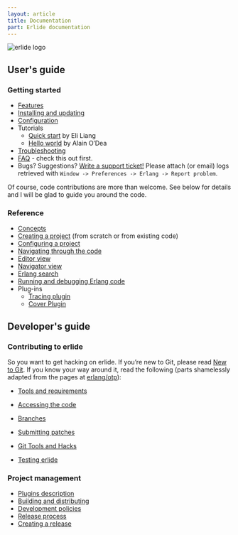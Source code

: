 ```yaml
---
layout: article
title: Documentation
part: Erlide documentation
---
```


<img src="https://raw.githubusercontent.com/erlide/erlide/master/org.erlide.branding/images/erl-zen-badge-160.png" alt="erlide logo" class="pull-right no-eclipse">

## User's guide

### Getting started

* [Features](110_Features.html)
* [Installing and updating](120_Installing-and-updating.html)
* [Configuration](130_Configuration.html)
* Tutorials
  - [Quick start](140_Tutorial-Quick-Start.html) by Eli Liang
  - [Hello world](150_Tutorial-Hello-World.html) by Alain O’Dea
* [Troubleshooting](160_Troubleshooting.html)
* [FAQ](170_FAQ.html) - check this out first.
* Bugs? Suggestions? [Write a support ticket!](http://github.com/erlide/erlide/issues)
  Please attach (or email) logs retrieved with
  `Window -> Preferences -> Erlang -> Report problem`.

Of course, code contributions are more than welcome. See below for details and I will be
glad to guide you around the code.

### Reference

* [Concepts](210_Concepts.html)
* [Creating a project](220_Creating-a-project.html) (from scratch or from existing code)
* [Configuring a project](230_Configuring-a-project.html)
* [Navigating through the code](240_Navigating-through-the-code.html)
* [Editor view](250_Editor.html)
* [Navigator view](260_Navigator-view.html)
* [Erlang search](270_Erlang-search.html)
* [Running and debugging Erlang code](280_Running-and-debugging-Erlang-code.html)
* Plug-ins
  - [Tracing plugin](tracing/510_Tracing-plugin.html)
  - [Cover Plugin](cover/410_Cover-Plugin.html)

## <a name="dev-guide"></a>Developer's guide

### Contributing to erlide

So you want to get hacking on erlide. If you’re new to Git, please read [New to Git](New-to-Git.html). If you know your way around it, read the following
(parts shamelessly adapted from the pages at
[erlang/otp](https://github.com/erlang/otp/wiki)):

- [Tools and requirements](developer/310_Tools-and-requirements.html)
- [Accessing the code](developer/320_Accessing-the-code.html)

- [Branches](developer/330_Branches.html)
- [Submitting patches](developer/340_Submitting-patches.html)
- [Git Tools and Hacks](developer/350_Git-Tools-and-Hacks.html)
- [Testing erlide](developer/360_Testing-erlide.html)

### Project management

- [Plugins description](developer/3a0_Plugins-description.html)
- [Building and distributing](developer/3b0_Building-and-distributing.html)
- [Development policies](developer/3c0_Development-policies.html)
- [Release process](developer/3d0_Release-process.html)
- [Creating a release](developer/3e0_Creating-a-release.html)

